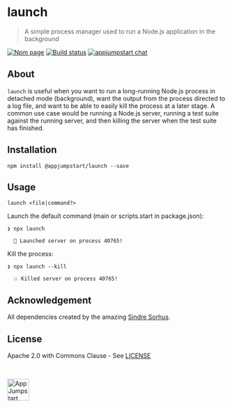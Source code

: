 # launch
> A simple process manager used to run a Node.js application in the background

[![Npm page][npm-image]][npm-url]
[![Build status][build-image]][build-url]
[![appjumpstart chat][gitter-image]][gitter-url]

## About

`launch` is useful when you want to run a long-running Node.js process in
detached mode (background), want the output from the process directed to a log
file, and want to be able to easily kill the process at a later stage. A common
use case would be running a Node.js server, running a test suite against the
running server, and then killing the server when the test suite has finished.

## Installation

```console
npm install @appjumpstart/launch --save
```

## Usage

```console
launch <file|command?>
```

Launch the default command (main or scripts.start in package.json):
```console
❯ npx launch

  🚀 Launched server on process 40765!
```

Kill the process:
```console
❯ npx launch --kill

  💥 Killed server on process 40765!
```

## Acknowledgement

All dependencies created by the amazing
[Sindre Sorhus](https://github.com/sindresorhus).

## License

Apache 2.0 with Commons Clause - See [LICENSE][licenseUrl]

&nbsp;

<a href="https://github.com/appjumpstart">
  <img
    alt="AppJumpstart"
    src="https://appjumpstart.nyc3.digitaloceanspaces.com/assets/appjumpstart-transparent.png"
    height="50">
</a>

[npm-image]: https://img.shields.io/npm/v/@appjumpstart/launch.svg
[npm-url]: https://www.npmjs.com/package/@appjumpstart/launch
[build-image]: https://travis-ci.com/appjumpstart/launch.svg?branch=master
[build-url]: https://travis-ci.com/appjumpstart/launch
[gitter-image]: https://img.shields.io/gitter/room/appjumpstart/appjumpstart.svg
[gitter-url]: https://gitter.im/appjumpstart
[licenseUrl]: https://github.com/appjumpstart/launch/blob/master/LICENSE

